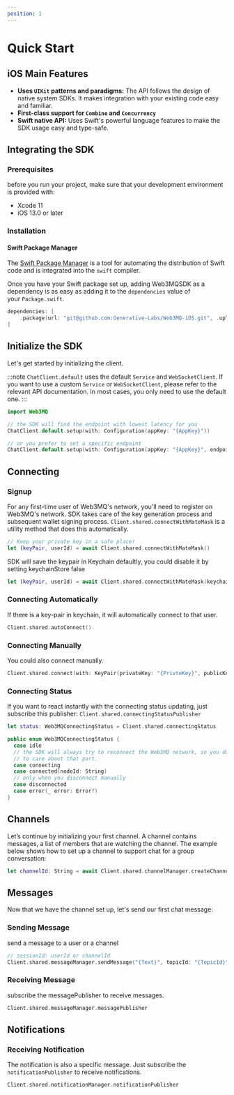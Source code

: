 ```yaml
---
position: 1
---
```


# Quick Start

## iOS Main Features

- **Uses `UIKit` patterns and paradigms:** The API follows the design of native system SDKs. It makes integration with your existing code easy and familiar.
- **First-class support for `Combine` and `Concurrency`**
- **Swift native API:** Uses Swift's powerful language features to make the SDK usage easy and type-safe.

## Integrating the SDK

### Prerequisites

before you run your project, make sure that your development environment is provided with:

- Xcode 11
- iOS 13.0 or later

### Installation

#### Swift Package Manager

The [Swift Package Manager](https://swift.org/package-manager/) is a tool for automating the distribution of Swift code and is integrated into the `swift` compiler.

Once you have your Swift package set up, adding Web3MQSDK as a dependency is as easy as adding it to the `dependencies` value of your `Package.swift`.

```swift
dependencies: [
    .package(url: "git@github.com:Generative-Labs/Web3MQ-iOS.git", .upToNextMajor(from: "0.1.0"))
]
```

## Initialize the SDK

Let's get started by initializing the client.

:::note
 `ChatClient.default` uses the default `Service` and `WebSocketClient`. If you want to use a custom `Service` or `WebSocketClient`, please refer to the relevant API documentation. In most cases, you only need to use the default one.
:::

```swift
import Web3MQ

// the SDK will find the endpoint with lowest latency for you 
ChatClient.default.setup(with: Configuration(appKey: "{AppKey}"))

// or you prefer to set a specific endpoint     
ChatClient.default.setup(with: Configuration(appKey: "{AppKey}", endpoint: Endpoint.Dev.jp1))
```

## Connecting

### Signup

For any first-time user of Web3MQ's network, you'll need to register on Web3MQ's network. SDK takes care of the key generation process and subsequent wallet signing process. `Client.shared.connectWithMateMask` is a utility method that does this automatically.

```swift
// Keep your private key in a safe place!
let (keyPair, userId) = await Client.shared.connectWithMateMask()
```

SDK will save the keypair in Keychain defaultly, you could disable it by setting keychainStore false

```swift
let (keyPair, userId) = await Client.shared.connectWithMateMask(keychainStore: false)
```

### Connecting Automatically

If there is a key-pair in keychain, it will automatically connect to that user.

```swift
Client.shared.autoConnect()
```

### Connecting Manually

You could also connect manually.

```swift
Client.shared.connect(with: KeyPair(privateKey: "{PrivteKey}", publicKey: "{PublicKey}"), userId: "{UserId}")
```

### Connecting Status

If you want to react instantly with the connecting status updating, just subscribe this publisher:  `Client.shared.connectingStatusPublisher`

```swift
let status: Web3MQConnectingStatus = Client.shared.connectingStatus

public enum Web3MQConnectingStatus {
  case idle 
  // the SDK will always try to reconnect the Web3MQ network, so you don't need 
  // to care about that part.
  case connecting
  case connected(nodeId: String)
  // only when you disconnect manually 
  case disconnected 
  case error(_ error: Error?)
}
```

## Channels

Let’s continue by initializing your first channel. A channel contains messages, a list of members that are watching the channel. The example below shows how to set up a channel to support chat for a group conversation:

```swift
let channelId: String = await Client.shared.channelManager.createChannel(name: "{channel_name}") 
```

## Messages

Now that we have the channel set up, let's send our first chat message:

### Sending Message

send a message to a user or a channel

```swift
// sessionId: userId or channelId
Client.shared.messageManager.sendMessage("{Text}", topicId: "{TopicId}") async throws
```

### Receiving Message

subscribe the messagePublisher to receive messages.

```swift
Client.shared.messageManager.messagePublisher
```

## Notifications

### Receiving Notification

The notification is also a specific message. Just subscribe the `notificationPublisher` to receive notifications.

```swift
Client.shared.notificationManager.notificationPublisher
```

<!-- ### Notification Content

```swift
public struct Web3MQNotificationContent: Codable {
    
    public let title: String?
    public let content: String?
    public let type: String?
}

public struct Web3MQNotification: Codable {

    public let cipherSuite: String?
    public let from: String?
    public let topic: String?
    public let fromSign: String?
    public let messageId: String?
    public let payloadType: String?
    public let timestamp: UInt64?
    public let payload: Web3MQNotificationContent?
    public let version: Int?
    
}
``` -->